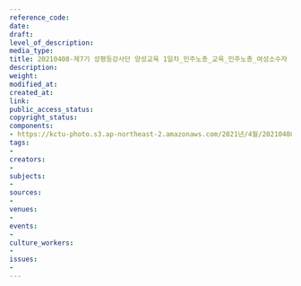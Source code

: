 ```yaml
---
reference_code: 
date: 
draft: 
level_of_description: 
media_type: 
title: 20210408-제7기 성평등강사단 양성교육 1일차_민주노총_교육_민주노총_여성소수자
description: 
weight: 
modified_at: 
created_at: 
link: 
public_access_status: 
copyright_status: 
components:
- https://kctu-photo.s3.ap-northeast-2.amazonaws.com/2021년/4월/20210408-제7기+성평등강사단+양성교육+1일차_민주노총_교육_민주노총_여성소수자/_1DX0019.jpg
tags:
- 
creators:
- 
subjects:
- 
sources:
- 
venues:
- 
events:
- 
culture_workers:
- 
issues:
- 
---
```

